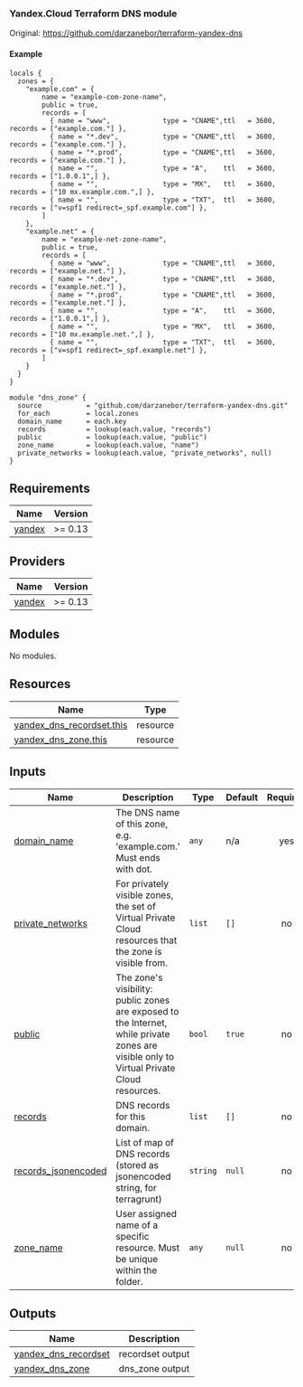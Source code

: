 ### Yandex.Cloud Terraform DNS module
Original: https://github.com/darzanebor/terraform-yandex-dns
#### Example
```
locals {
  zones = {
    "example.com" = {
        name = "example-com-zone-name",
        public = true,
        records = [
          { name = "www",             type = "CNAME",ttl   = 3600,  records = ["example.com."] },
          { name = "*.dev",           type = "CNAME",ttl   = 3600,  records = ["example.com."] },
          { name = "*.prod",          type = "CNAME",ttl   = 3600,  records = ["example.com."] },
          { name = "",                type = "A",    ttl   = 3600,  records = ["1.0.0.1",] },
          { name = "",                type = "MX",   ttl   = 3600,  records = ["10 mx.example.com.",] },
          { name = "",                type = "TXT",  ttl   = 3600,  records = ["v=spf1 redirect=_spf.example.com"] },
        ]
    },
    "example.net" = {
        name = "example-net-zone-name",
        public = true,
        records = [
          { name = "www",             type = "CNAME",ttl   = 3600,  records = ["example.net."] },
          { name = "*.dev",           type = "CNAME",ttl   = 3600,  records = ["example.net."] },
          { name = "*.prod",          type = "CNAME",ttl   = 3600,  records = ["example.net."] },
          { name = "",                type = "A",    ttl   = 3600,  records = ["1.0.0.1",] },
          { name = "",                type = "MX",   ttl   = 3600,  records = ["10 mx.example.net.",] },
          { name = "",                type = "TXT",  ttl   = 3600,  records = ["v=spf1 redirect=_spf.example.net"] },
        ]
    }
  }
}
```
```
module "dns_zone" {
  source           = "github.com/darzanebor/terraform-yandex-dns.git"
  for_each         = local.zones
  domain_name      = each.key
  records          = lookup(each.value, "records")
  public           = lookup(each.value, "public")
  zone_name        = lookup(each.value, "name")
  private_networks = lookup(each.value, "private_networks", null)
}
```

## Requirements

| Name | Version |
|------|---------|
| <a name="requirement_yandex"></a> [yandex](#requirement\_yandex) | >= 0.13 |

## Providers

| Name | Version |
|------|---------|
| <a name="provider_yandex"></a> [yandex](#provider\_yandex) | >= 0.13 |

## Modules

No modules.

## Resources

| Name | Type |
|------|------|
| [yandex_dns_recordset.this](https://registry.terraform.io/providers/yandex-cloud/yandex/latest/docs/resources/dns_recordset) | resource |
| [yandex_dns_zone.this](https://registry.terraform.io/providers/yandex-cloud/yandex/latest/docs/resources/dns_zone) | resource |

## Inputs

| Name | Description | Type | Default | Required |
|------|-------------|------|---------|:--------:|
| <a name="input_domain_name"></a> [domain\_name](#input\_domain\_name) | The DNS name of this zone, e.g. 'example.com.' Must ends with dot. | `any` | n/a | yes |
| <a name="input_private_networks"></a> [private\_networks](#input\_private\_networks) | For privately visible zones, the set of Virtual Private Cloud resources that the zone is visible from. | `list` | `[]` | no |
| <a name="input_public"></a> [public](#input\_public) | The zone's visibility: public zones are exposed to the Internet, while private zones are visible only to Virtual Private Cloud resources. | `bool` | `true` | no |
| <a name="input_records"></a> [records](#input\_records) | DNS records for this domain. | `list` | `[]` | no |
| <a name="input_records_jsonencoded"></a> [records\_jsonencoded](#input\_records\_jsonencoded) | List of map of DNS records (stored as jsonencoded string, for terragrunt) | `string` | `null` | no |
| <a name="input_zone_name"></a> [zone\_name](#input\_zone\_name) | User assigned name of a specific resource. Must be unique within the folder. | `any` | `null` | no |

## Outputs

| Name | Description |
|------|-------------|
| <a name="output_yandex_dns_recordset"></a> [yandex\_dns\_recordset](#output\_yandex\_dns\_recordset) | recordset output |
| <a name="output_yandex_dns_zone"></a> [yandex\_dns\_zone](#output\_yandex\_dns\_zone) | dns_zone output |
